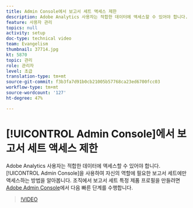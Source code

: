 ```yaml
---
title: Admin Console에서 보고서 세트 액세스 제한
description: Adobe Analytics 사용자는 적합한 데이터에 액세스할 수 있어야 합니다. Admin Console을 사용하여 자신의 역할에 필요한 보고서 세트에만 액세스하는 방법을 알아봅니다. 조직에서 보고서 세트별 제품 프로필을 만들려면 Adobe Admin Console에서 이 빠른 단계를 수행합니다.
feature: 사용자 관리
topics: null
activity: setup
doc-type: technical video
team: Evangelism
thumbnail: 37714.jpg
kt: 5870
topic: 관리
role: 관리자
level: 초급
translation-type: tm+mt
source-git-commit: f3b3fa7d91b0cb21005b57768ca23ed6700fcc03
workflow-type: tm+mt
source-wordcount: '127'
ht-degree: 47%

---
```



# [!UICONTROL Admin Console]에서 보고서 세트 액세스 제한

Adobe Analytics 사용자는 적합한 데이터에 액세스할 수 있어야 합니다. [!UICONTROL Admin Console]을 사용하여 자신의 역할에 필요한 보고서 세트에만 액세스하는 방법을 알아봅니다. 조직에서 보고서 세트 특정 제품 프로필을 만들려면 [Adobe Admin Console](https://adminconsole.adobe.com/)에서 다음 빠른 단계를 수행합니다.

>[!VIDEO](https://video.tv.adobe.com/v/37714/?quality=12&learn=on)
